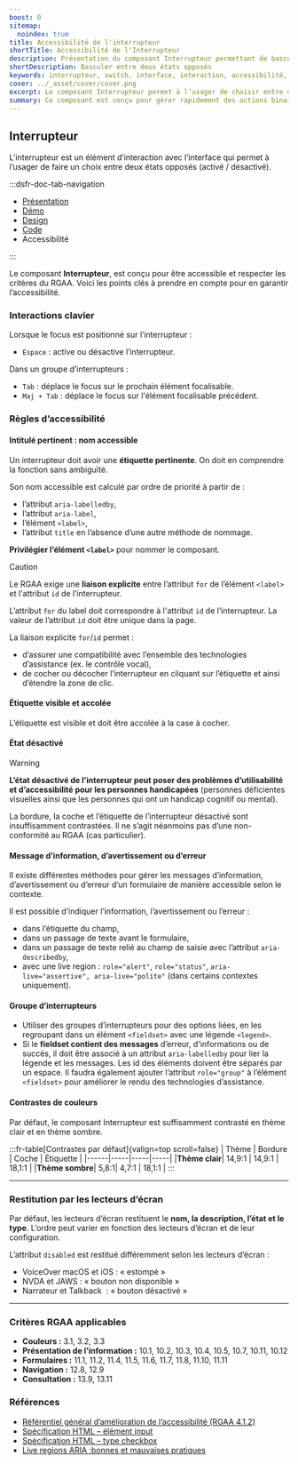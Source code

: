 ```yaml
---
boost: 0
sitemap:
  noindex: true
title: Accessibilité de l'interrupteur
shortTitle: Accessibilité de l'Interrupteur
description: Présentation du composant Interrupteur permettant de basculer entre deux états opposés sans validation supplémentaire.
shortDescription: Basculer entre deux états opposés
keywords: interrupteur, switch, interface, interaction, accessibilité, design système, DSFR, état activé, état désactivé
cover: ../_asset/cover/cover.png
excerpt: Le composant Interrupteur permet à l’usager de choisir entre deux états opposés, comme activer ou désactiver une fonctionnalité, avec effet immédiat.
summary: Ce composant est conçu pour gérer rapidement des actions binaires dans une interface, notamment pour paramétrer des fonctionnalités comme les notifications. Il permet un usage fluide grâce à un affichage clair, des libellés explicites et une structure accessible. Il peut être utilisé seul ou en groupe et s’adapte visuellement aux contraintes d’affichage sans nécessiter de validation supplémentaire.
---
```


## Interrupteur

L’interrupteur est un élément d’interaction avec l’interface qui permet à l’usager de faire un choix entre deux états opposés (activé / désactivé).

:::dsfr-doc-tab-navigation

- [Présentation](../index.md)
- [Démo](../demo/index.md)
- [Design](../design/index.md)
- [Code](../code/index.md)
- Accessibilité

:::

Le composant **Interrupteur**, est conçu pour être accessible et respecter les critères du RGAA. Voici les points clés à prendre en compte pour en garantir l’accessibilité.

### Interactions clavier

Lorsque le focus est positionné sur l’interrupteur&nbsp;:

- `Espace`&nbsp;: active ou désactive l’interrupteur.

Dans un groupe d’interrupteurs&nbsp;:
- `Tab`&nbsp;: déplace le focus sur le prochain élément focalisable.
- `Maj + Tab`&nbsp;: déplace le focus sur l'élément focalisable précédent.

### Règles d’accessibilité

#### Intitulé pertinent : nom accessible

Un interrupteur doit avoir une **étiquette pertinente**. On doit en comprendre la fonction sans ambiguïté.

Son nom accessible est calculé par ordre de priorité à partir de&nbsp;:
- l’attribut `aria-labelledby`,
- l’attribut `aria-label`,
- l’élément `<label>`,
- l’attribut `title` en l’absence d’une autre méthode de nommage.

**Privilégier l’élément `<label>`** pour nommer le composant.

>[!CAUTION]
>Le RGAA exige une **liaison explicite** entre l’attribut `for` de l’élément `<label>` et l'attribut `id` de l’interrupteur.
>
>L’attribut `for` du label doit correspondre à l'attribut `id` de l’interrupteur. La valeur de l’attribut `id` doit être unique dans la page.

La liaison explicite `for`/`id` permet&nbsp;:
- d’assurer une compatibilité avec l’ensemble des technologies d’assistance (ex. le contrôle vocal),
- de cocher ou décocher l’interrupteur en cliquant sur l’étiquette et ainsi d’étendre la zone de clic.

#### Étiquette visible et accolée

L’étiquette est visible et doit être accolée à la case à cocher.

#### État désactivé

> [!WARNING]
> **L’état désactivé de l’interrupteur peut poser des problèmes d’utilisabilité et d’accessibilité pour les personnes handicapées** (personnes déficientes visuelles ainsi que les personnes qui ont un handicap cognitif ou mental).

La bordure, la coche et l’étiquette de l’interrupteur désactivé sont insuffisamment contrastées. Il ne s’agit néanmoins pas d’une non-conformité au RGAA (cas particulier).

#### Message d’information, d’avertissement ou d’erreur

Il existe différentes méthodes pour gérer les messages d’information, d’avertissement ou d’erreur d’un formulaire de manière accessible selon le contexte.

Il est possible d’indiquer l’information, l’avertissement ou l’erreur&nbsp;:
- dans l’étiquette du champ,
- dans un passage de texte avant le formulaire,
- dans un passage de texte relié au champ de saisie avec l’attribut `aria-describedby`,
- avec une <span lang="en">live region</span>&nbsp;: `role="alert"`, `role="status"`, `aria-live="assertive", aria-live="polite"` (dans certains contextes uniquement).

#### Groupe d’interrupteurs

- Utiliser des groupes d’interrupteurs pour des options liées, en les regroupant dans un élément `<fieldset>` avec une légende `<legend>`.
- Si le **fieldset contient des messages** d’erreur, d'informations ou de succès, il doit être associé à un attribut `aria-labelledby` pour lier la légende et les messages. Les id des éléments doivent être séparés par un espace. Il faudra également ajouter l’attribut `role="group"` à l’élément `<fieldset>` pour améliorer le rendu des technologies d’assistance.

#### Contrastes de couleurs

Par défaut, le composant Interrupteur est suffisamment contrasté en thème clair et en thème sombre.

:::fr-table[Contrastes par défaut]{valign=top scroll=false}
| Thème |  Bordure | Coche | Étiquette |
|------|-----|-----|-----|
|**Thème clair**| 14,9:1 | 14,9:1 | 18,1:1 |
|**Thème sombre**| 5,8:1| 4,7:1 | 18,1:1 |
:::

---

### Restitution par les lecteurs d’écran

Par défaut, les lecteurs d’écran restituent le **nom, la description, l’état et le type**. L’ordre peut varier en fonction des lecteurs d’écran et de leur configuration.

L’attribut `disabled` est restitué différemment selon les lecteurs d’écran&nbsp;:

- VoiceOver macOS et iOS&nbsp;: «&nbsp;estompé&nbsp;»
- NVDA et JAWS&nbsp;: «&nbsp;bouton non disponible&nbsp;»
- Narrateur et Talkback &nbsp;: «&nbsp;bouton désactivé&nbsp;»

---

### Critères RGAA applicables

- **Couleurs&nbsp;:** 3.1, 3.2, 3.3
- **Présentation de l’information&nbsp;:** 10.1, 10.2, 10.3, 10.4, 10.5, 10.7, 10.11, 10.12
- **Formulaires&nbsp;:** 11.1, 11.2, 11.4, 11.5, 11.6, 11.7, 11.8, 11.10, 11.11
- **Navigation&nbsp;:** 12.8, 12.9
- **Consultation&nbsp;:** 13.9, 13.11

### Références

- [Référentiel général d’amélioration de l’accessibilité (RGAA 4.1.2)](https://accessibilite.numerique.gouv.fr/methode/criteres-et-tests/)
- [Spécification HTML – élément input](https://html.spec.whatwg.org/#the-input-element)
- [Spécification HTML – type checkbox](https://html.spec.whatwg.org/#radio-button-state-(type=checkbox))
- [Live regions ARIA&nbsp;:bonnes et mauvaises pratiques](https://access42.net/quand-utiliser-live-regions-aria/)
